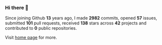 ### Hi there 👋

Since joining Github **13** years ago, I made **2982** commits, opened **57** issues, submitted **101** pull requests, received **138** stars across **42** projects and contributed to **0** public repositories.

Visit <a href="https://j15h.nu">home page</a> for more.
